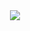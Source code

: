 <div align="center">
<img src="https://github.com/user-attachments/assets/10234832-2ab3-4e0e-9930-f4d1e44b42bd">
</div>
